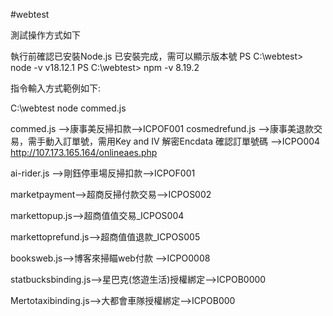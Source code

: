 #webtest

測試操作方式如下

執行前確認已安裝Node.js
已安裝完成，需可以顯示版本號
PS C:\webtest> node -v
v18.12.1
PS C:\webtest> npm -v
8.19.2

指令輸入方式範例如下:

C:\webtest node commed.js 

commed.js -->康事美反掃扣款-->ICPOF001
cosmedrefund.js -->康事美退款交易，需手動入訂單號，需用Key and IV 解密Encdata 確認訂單號碼  -->ICPO004
http://107.173.165.164/onlineaes.php

ai-rider.js -->剛鈺停車場反掃扣款-->ICPOF001

marketpayment-->超商反掃付款交易-->ICPOS002

markettopup.js-->超商值值交易_ICPOS004

markettoprefund.js-->超商值值退款_ICPOS005

booksweb.js-->博客來掃瞄web付款 -->ICPO0008

statbucksbinding.js-->星巴克(悠遊生活)授權綁定-->ICPOB0000

Mertotaxibinding.js-->大都會車隊授權綁定-->ICPOB000
